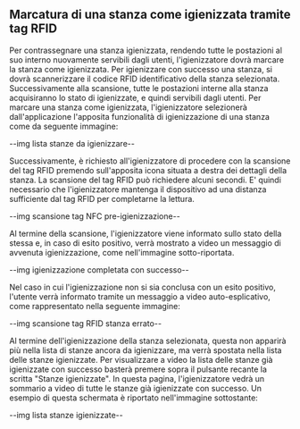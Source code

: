 ## Marcatura di una stanza come igienizzata tramite tag RFID
Per contrassegnare una stanza igienizzata, rendendo tutte le postazioni al suo interno nuovamente servibili dagli utenti, l'igienizzatore dovrà marcare la stanza come igienizzata. Per igienizzare con successo una stanza, si dovrà scannerizzare il codice RFID identificativo della stanza selezionata. Successivamente alla scansione, tutte le postazioni interne alla stanza acquisiranno lo stato di igienizzate, e quindi servibili dagli utenti.
Per marcare una stanza come igienizzata, l'igienizzatore selezionerà dall'applicazione l'apposita funzionalità di igienizzazione di una stanza come da seguente immagine:

--img lista stanze da igienizzare--

Successivamente, è richiesto all'igienizzatore di procedere con la scansione del tag RFID premendo sull'apposita icona situata a destra dei dettagli della stanza. La scansione del tag RFID può richiedere alcuni secondi. E' quindi necessario che l'igienizzatore mantenga il dispositivo ad una distanza sufficiente dal tag RFID per completarne la lettura.

--img scansione tag NFC pre-igienizzazione--

Al termine della scansione, l'igienizzatore viene informato sullo stato della stessa e, in caso di esito positivo, verrà mostrato a video un messaggio di avvenuta igienizzazione, come nell'immagine sotto-riportata.

--img igienizzazione completata con successo--

Nel caso in cui l'igienizzazione non si sia conclusa con un esito positivo, l'utente verrà informato tramite un messaggio a video auto-esplicativo, come rappresentato nella seguente immagine:

--img scansione tag RFID stanza errato--

Al termine dell'igienizzazione della stanza selezionata, questa non apparirà più nella lista di stanze ancora da igienizzare, ma verrà spostata nella lista delle stanze igienizzate.
Per visualizzare a video la lista delle stanze già igienizzate con successo basterà premere sopra il pulsante recante la scritta "Stanze igienizzate".
In questa pagina, l'igienizzatore vedrà un sommario a video di tutte le stanze già igienizzate con successo. Un esempio di questa schermata è riportato nell'immagine sottostante:

--img lista stanze igienizzate--